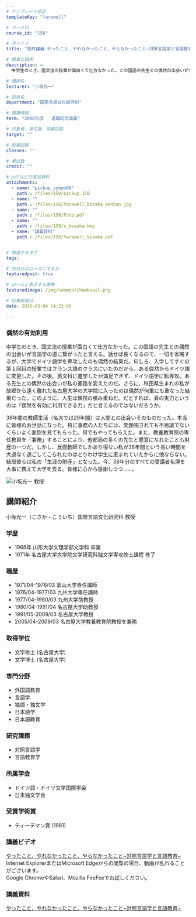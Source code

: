 ```yaml
---
# テンプレート指定
templateKey: "farewell"

# コースID
course_id: "158"

# タイトル
title: "最終講義-やったこと、やれなかったこと、やらなかったこと−対照言語学と言語教育−"

# 簡単な説明
description: >-
  中学生のとき、国文法の授業が面白くて仕方なかった。この国語の先生との偶然の出会いが言語学の道に繋がったと言える。話せば長くなるので、一切を省略するが、大学でドイツ語学を専攻したのも偶然の結果だ。何...

# 講師名
lecturer: "小坂光一"

# 部局名
department: "国際言語文化研究科"

# 開講時限
term: "2008年度	退職記念講義"

# 対象者、単位数、授業回数
target: ""

# 授業回数
classes: ""

# 単位数
credit: ""

# pdfなどの追加資料
attachments: 
  - name: "pickup_sympo08" 
    path : /files/158/pickup_158
  - name: "" 
    path : /files/158/farewell_kosaka_kanban.jpg
  - name: "" 
    path : /files/158/Foto.pdf
  - name: "" 
    path : /files/158/s_kosaka.bmp
  - name: "講義資料" 
    path : /files/158/farewell_kosaka.pdf


# 関連するタグ
tags:

# 色付けのロールにするか
featuredpost: true

# ロールに表示する画像
featuredimage: /img/common/thumbnail.png

# 記事投稿日
date: 2016-03-04 14:23:00

---
```

### 偶然の有効利用

中学生のとき、国文法の授業が面白くて仕方なかった。この国語の先生との偶然の出会いが言語学の道に繋がったと言える。話せば長くなるので、一切を省略するが、大学でドイツ語学を専攻したのも偶然の結果だ。何しろ、入学してすぐの第１回目の授業ではフランス語のクラスにいたのだから。ある偶然からドイツ語に変更した。その後、英文科に進学したが満足できず、ドイツ語学に転専攻。ある先生との偶然の出会いが私の進路を変えたのだ。さらに、秋田県生まれの私が故郷から遠く離れた名古屋大学の大学院に入ったのは偶然が何重にも重なった結果だった。このように、人生は偶然の積み重ねだ。だとすれば、真の実力というのは「偶然を有効に利用できる力」だと言えるのではないだろうか。 

38年間の教師生活（名大では29年間）は人間との出会いそのものだった。本当に皆様のお世話になった。特に事務の人たちには、問題視されても不思議でないくらいよく面倒を見てもらった。何でもやってもらえた。また、教養教育院の専任教員を「兼務」することにより、他部局の多くの先生と懇意になれたことも財産の一つだ。しかし、反面教師でしかあり得ない私が38年間という長い時間を大過なく過ごしてこられたのはとりわけ学生に恵まれていたからに他ならない。結局彼らは私の「生涯の財産」となった。今、38年分のすべての受講者名簿を大事に携えて大学を去る。皆様に心から感謝しつつ……。

![小坂光一 教授](/files/158/s_kosaka.bmp) 
## 講師紹介

小坂光一（こさか・こういち）国際言語文化研究科 教授 

### 学歴

  * 1968年 山形大学文理学部文学科 卒業
  * 1971年 名古屋大学大学院文学研究科独文学専攻修士課程 修了

### 職歴

  * 1971/04-1976/03 富山大学専任講師
  * 1976/04-1977/03 九州大学専任講師
  * 1977/04-1980/03 九州大学助教授
  * 1980/04-1991/04 名古屋大学助教授
  * 1991/05-2009/03 名古屋大学教授
  * 2005/04-2009/03 名古屋大学教養教育院教授を兼務

### 取得学位

  * 文学修士 (名古屋大学)
  * 文学博士 (名古屋大学)

### 専門分野

  * 外国語教育
  * 言語学
  * 独語・独文学
  * 日本語学
  * 日本語教育

### 研究課題

  * 対照言語学
  * 言語教育学

### 所属学会

  * ドイツ語・ドイツ文学国際学会
  * 日本独文学会

### 受賞学術賞

  * ティーデマン賞 (1981)
### 講義ビデオ

[やったこと、やれなかったこと、やらなかったこと−対照言語学と言語教育−](http://nuvideo.media.nagoya-u.ac.jp/embed/a192af028f19eb968c89a5b9a4f95a292360a2b4)  
Internet ExplorerまたはMicrosoft Edgeからの閲覧の場合、動画が乱れることがございます。  
Google ChromeやSafari、Mozilla FireFoxでお試しください。 

### 講義資料


[やったこと、やれなかったこと、やらなかったこと−対照言語学と言語教育−](/files/158/farewell_kosaka.pdf) 
